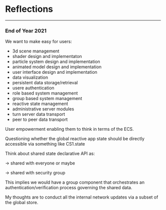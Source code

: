 # Reflections
____

### End of Year 2021

We want to make easy for users:
  -  3d scene management
  -  shader design and implementaton
  -  particle system design and implementation
  -  animated model design and implementation
  -  user interface design and implementation
  -  data visualization
  -  persistent data storage/retrieval
  -  usere authentication
  -  role based system management
  -  group based system management
  -  reactive state management
  -  administrative server modules
  -  turn server data transport
  -  peer to peer data transport

   
   
User empowerment enabling them to think in terms of the ECS.

Questioning whether the global reactive app state should be directly accessible via something like   CS1.state

Think about shared state declarative API as:

<a-box shared="* color"></a-box>  -> shared with everyone
or maybe

<a-box shared="* color" group="groupname"></a-box> -> shared with security group

This implies we would have a group component that orchestrates an authentication/verification process governing the shared data.

My thoughts are to conduct all the internal network updates via a subset of the global store.

